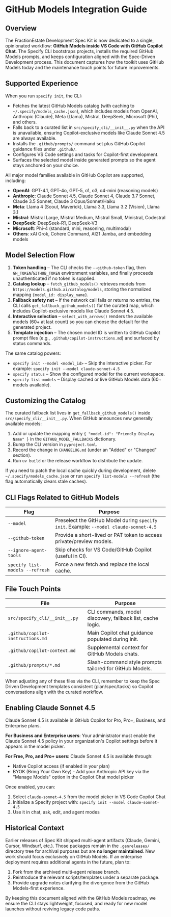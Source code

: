 # GitHub Models Integration Guide

## Overview

The FractionEstate Development Spec Kit is now dedicated to a single, opinionated workflow: **GitHub Models inside VS Code with GitHub Copilot Chat**. The Specify CLI bootstraps projects, installs the required GitHub Models prompts, and keeps configuration aligned with the Spec-Driven Development process. This document captures how the toolkit uses GitHub Models today and the maintenance touch points for future improvements.

## Supported Experience

When you run `specify init`, the CLI:

- Fetches the latest GitHub Models catalog (with caching to `~/.specify/models_cache.json`), which includes models from OpenAI, Anthropic (Claude), Meta (Llama), Mistral, DeepSeek, Microsoft (Phi), and others.
- Falls back to a curated list in `src/specify_cli/__init__.py` when the API is unavailable, ensuring Copilot-exclusive models like Claude Sonnet 4.5 are always available.
- Installs the `.github/prompts/` command set plus GitHub Copilot guidance files under `.github/`.
- Configures VS Code settings and tasks for Copilot-first development.
- Surfaces the selected model inside generated prompts so the agent stays anchored on your choice.

All major model families available in GitHub Copilot are supported, including:

- **OpenAI**: GPT-4.1, GPT-4o, GPT-5, o1, o3, o4-mini (reasoning models)
- **Anthropic**: Claude Sonnet 4.5, Claude Sonnet 4, Claude 3.7 Sonnet, Claude 3.5 Sonnet, Claude 3 Opus/Sonnet/Haiku
- **Meta**: Llama 4 (Scout, Maverick), Llama 3.3, Llama 3.2 (Vision), Llama 3.1
- **Mistral**: Mistral Large, Mistral Medium, Mistral Small, Ministral, Codestral
- **DeepSeek**: DeepSeek-R1, DeepSeek-V3
- **Microsoft**: Phi-4 (standard, mini, reasoning, multimodal)
- **Others**: xAI Grok, Cohere Command, AI21 Jamba, and embedding models

## Model Selection Flow

1. **Token handling** – The CLI checks the `--github-token` flag, then `GH_TOKEN`/`GITHUB_TOKEN` environment variables, and finally proceeds unauthenticated if no token is supplied.
2. **Catalog lookup** – `fetch_github_models()` retrieves models from `https://models.github.ai/catalog/models`, storing the normalized mapping `{model_id: display_name}`.
3. **Fallback safety net** – If the network call fails or returns no entries, the CLI calls `get_fallback_github_models()` for the curated map, which includes Copilot-exclusive models like Claude Sonnet 4.5.
4. **Interactive selection** – `select_with_arrows()` renders the available models (60+ at last count) so you can choose the default for the generated project.
5. **Template injection** – The chosen model ID is written to GitHub Copilot prompt files (e.g., `.github/copilot-instructions.md`) and surfaced by status commands.

The same catalog powers:

- `specify init --model <model_id>` – Skip the interactive picker. For example: `specify init --model claude-sonnet-4.5`
- `specify status` – Show the configured model for the current workspace.
- `specify list-models` – Display cached or live GitHub Models data (60+ models available).

## Customizing the Catalog

The curated fallback list lives in `get_fallback_github_models()` inside `src/specify_cli/__init__.py`. When GitHub announces new generally available models:

1. Add or update the mapping entry `{ "model-id": "Friendly Display Name" }` in the `GITHUB_MODEL_FALLBACKS` dictionary.
2. Bump the CLI version in `pyproject.toml`.
3. Record the change in `CHANGELOG.md` (under an "Added" or "Changed" section).
4. Run `uv build` or the release workflow to distribute the update.

If you need to patch the local cache quickly during development, delete `~/.specify/models_cache.json` or run `specify list-models --refresh` (the flag automatically clears stale caches).

## CLI Flags Related to GitHub Models

| Flag | Purpose |
|------|---------|
| `--model` | Preselect the GitHub Model during `specify init`. Example: `--model claude-sonnet-4.5` |
| `--github-token` | Provide a short-lived or PAT token to access private/preview models. |
| `--ignore-agent-tools` | Skip checks for VS Code/GitHub Copilot (useful in CI). |
| `specify list-models --refresh` | Force a new fetch and replace the local cache. |

## File Touch Points

| File | Purpose |
|------|---------|
| `src/specify_cli/__init__.py` | CLI commands, model discovery, fallback list, cache logic. |
| `.github/copilot-instructions.md` | Main Copilot chat guidance populated during init. |
| `.github/copilot-context.md` | Supplemental context for GitHub Models chats. |
| `.github/prompts/*.md` | Slash-command style prompts tailored for GitHub Models. |

When adjusting any of these files via the CLI, remember to keep the Spec Driven Development templates consistent (plan/spec/tasks) so Copilot conversations align with the curated workflow.

## Enabling Claude Sonnet 4.5

Claude Sonnet 4.5 is available in GitHub Copilot for Pro, Pro+, Business, and Enterprise plans.

**For Business and Enterprise users**: Your administrator must enable the Claude Sonnet 4.5 policy in your organization's Copilot settings before it appears in the model picker.

**For Free, Pro, and Pro+ users**: Claude Sonnet 4.5 is available through:

- Native Copilot access (if enabled in your plan)
- BYOK (Bring Your Own Key) - Add your Anthropic API key via the "Manage Models" option in the Copilot Chat model picker

Once enabled, you can:

1. Select `claude-sonnet-4.5` from the model picker in VS Code Copilot Chat
2. Initialize a Specify project with: `specify init --model claude-sonnet-4.5`
3. Use it in chat, ask, edit, and agent modes

## Historical Context

Earlier releases of Spec Kit shipped multi-agent artifacts (Claude, Gemini, Cursor, Windsurf, etc.). Those packages remain in the `.genreleases/` directory tree for archival purposes but are **no longer maintained**. New work should focus exclusively on GitHub Models. If an enterprise deployment requires additional agents in the future, plan to:

1. Fork from the archived multi-agent release branch.
2. Reintroduce the relevant scripts/templates under a separate package.
3. Provide upgrade notes clarifying the divergence from the GitHub Models-first experience.

By keeping this document aligned with the GitHub Models roadmap, we ensure the CLI stays lightweight, focused, and ready for new model launches without reviving legacy code paths.
